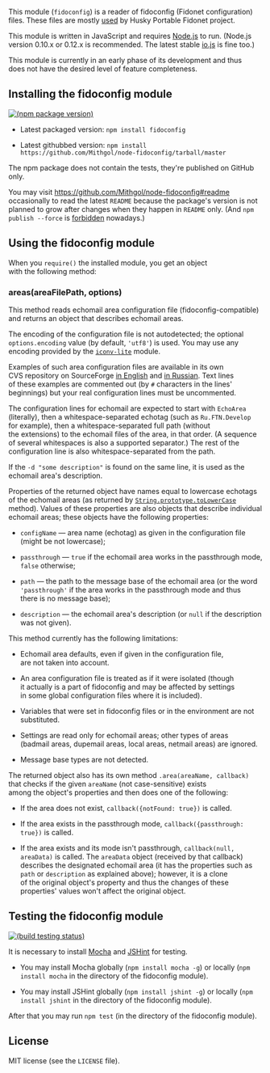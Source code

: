 This module (`fidoconfig`) is a reader of fidoconfig (Fidonet configuration) files. These files are mostly [used](http://husky.sourceforge.net/fidoconf.html) by Husky Portable Fidonet project.

This module is written in JavaScript and requires [Node.js](http://nodejs.org/) to run. (Node.js version 0.10.x or 0.12.x is recommended. The latest stable [io.js](https://iojs.org/) is fine too.)

This module is currently in an early phase of its development and thus does not have the desired level of feature completeness.

## Installing the fidoconfig module

[![(npm package version)](https://nodei.co/npm/fidoconfig.png?downloads=true&downloadRank=true)](https://npmjs.org/package/fidoconfig)

* Latest packaged version: `npm install fidoconfig`

* Latest githubbed version: `npm install https://github.com/Mithgol/node-fidoconfig/tarball/master`

The npm package does not contain the tests, they're published on GitHub only.

You may visit https://github.com/Mithgol/node-fidoconfig#readme occasionally to read the latest `README` because the package's version is not planned to grow after changes when they happen in `README` only. (And `npm publish --force` is [forbidden](http://blog.npmjs.org/post/77758351673/no-more-npm-publish-f) nowadays.)

## Using the fidoconfig module

When you `require()` the installed module, you get an object with the following method:

### areas(areaFilePath, options)

This method reads echomail area configuration file (fidoconfig-compatible) and returns an object that describes echomail areas.

The encoding of the configuration file is not autodetected; the optional `options.encoding` value (by default, `'utf8'`) is used. You may use any encoding provided by the [`iconv-lite`](https://github.com/ashtuchkin/iconv-lite) module.

Examples of such area configuration files are available in its own CVS repository on SourceForge [in English](http://husky.cvs.sf.net/viewvc/husky/hpt/config/areas) and [in Russian](http://husky.cvs.sf.net/viewvc/husky/hpt/config/areas.ru). Text lines of these examples are commented out (by `#` characters in the lines' beginnings) but your real configuration lines must be uncommented.

The configuration lines for echomail are expected to start with `EchoArea` (literally), then a whitespace-separated echotag (such as `Ru.FTN.Develop` for example), then a whitespace-separated full path (without the extensions) to the echomail files of the area, in that order. (A sequence of several whitespaces is also a supported separator.) The rest of the configuration line is also whitespace-separated from the path.

If the `-d "some description"` is found on the same line, it is used as the echomail area's description.

Properties of the returned object have names equal to lowercase echotags of the echomail areas (as returned by [`String.prototype.toLowerCase`](https://developer.mozilla.org/en-US/docs/Web/JavaScript/Reference/Global_Objects/String/toLowerCase) method). Values of these properties are also objects that describe individual echomail areas; these objects have the following properties:

* `configName` — area name (echotag) as given in the configuration file (might be not lowercase);

* `passthrough` — `true` if the echomail area works in the passthrough mode, `false` otherwise;

* `path` — the path to the message base of the echomail area (or the word `'passthrough'` if the area works in the passthrough mode and thus there is no message base);

* `description` — the echomail area's description (or `null` if the description was not given).

This method currently has the following limitations:

* Echomail area defaults, even if given in the configuration file, are not taken into account.

* An area configuration file is treated as if it were isolated (though it actually is a part of fidoconfig and may be affected by settings in some global configuration files where it is included).

* Variables that were set in fidoconfig files or in the environment are not substituted.

* Settings are read only for echomail areas; other types of areas (badmail areas, dupemail areas, local areas, netmail areas) are ignored.

* Message base types are not detected.

The returned object also has its own method `.area(areaName, callback)` that checks if the given `areaName` (not case-sensitive) exists among the object's properties and then does one of the following:

* If the area does not exist, `callback({notFound: true})` is called.

* If the area exists in the passthrough mode, `callback({passthrough: true})` is called.

* If the area exists and its mode isn't passthrough, `callback(null, areaData)` is called. The `areaData` object (received by that callback) describes the designated echomail area (it has the properties such as `path` or `description` as explained above); however, it is a clone of the original object's property and thus the changes of these properties' values won't affect the original object.

## Testing the fidoconfig module

[![(build testing status)](https://img.shields.io/travis/Mithgol/node-fidoconfig/master.svg?style=plastic)](https://travis-ci.org/Mithgol/node-fidoconfig)

It is necessary to install [Mocha](http://visionmedia.github.io/mocha/) and [JSHint](http://jshint.com/) for testing.

* You may install Mocha globally (`npm install mocha -g`) or locally (`npm install mocha` in the directory of the fidoconfig module).

* You may install JSHint globally (`npm install jshint -g`) or locally (`npm install jshint` in the directory of the fidoconfig module).

After that you may run `npm test` (in the directory of the fidoconfig module).

## License

MIT license (see the `LICENSE` file).
